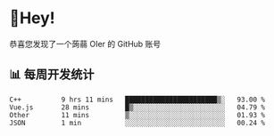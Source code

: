 # 👋Hey!
恭喜您发现了一个蒟蒻 OIer 的 GitHub 账号

## 📊 每周开发统计
<!--START_SECTION:waka-->
```text
C++          9 hrs 11 mins   ███████████████████████▒░   93.00 % 
Vue.js       28 mins         █▒░░░░░░░░░░░░░░░░░░░░░░░   04.79 % 
Other        11 mins         ▒░░░░░░░░░░░░░░░░░░░░░░░░   01.93 % 
JSON         1 min           ░░░░░░░░░░░░░░░░░░░░░░░░░   00.24 % 
```
<!--END_SECTION:waka-->

